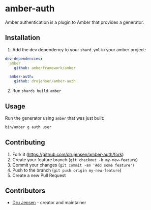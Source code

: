 # amber-auth

Amber authentication is a plugin to Amber that provides a generator.

## Installation

1. Add the dev dependency to your `shard.yml` in your amber project:
```yaml
dev-dependencies:
  amber
    github: amberframework/amber

  amber-auth:
    github: drujensen/amber-auth
```

2. Run `shards build amber`

## Usage

Run the generator using `amber` that was just built:
```bash
bin/amber g auth user
```

## Contributing

1. Fork it (<https://github.com/drujensen/amber-auth/fork>)
2. Create your feature branch (`git checkout -b my-new-feature`)
3. Commit your changes (`git commit -am 'Add some feature'`)
4. Push to the branch (`git push origin my-new-feature`)
5. Create a new Pull Request

## Contributors

- [Dru Jensen](https://github.com/drujensen) - creator and maintainer
